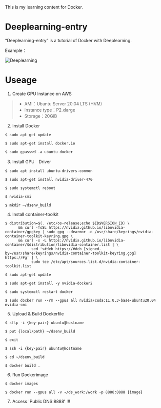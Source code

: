 This is my learning content for Docker.

# Deeplearning-entry

“Deeplearning-entry” is a tutorial of Docker with Deeplearning.

Example：

![Deeplearning](https://user-images.githubusercontent.com/111184429/185789387-0df7dee5-52bb-4da8-8d3f-49d171216c96.png)

# Useage

1. Create GPU Instance on AWS

> * AMI：Ubuntu Server 20.04 LTS (HVM)
> * Instance type：P2.xlarge
> * Storage：20GiB

2. Install Docker

```
$ sudo apt-get update
```
```
$ sudo apt-get install docker.io
```
```
$ sudo gpasswd -a ubuntu docker
```

3. Install GPU　Driver

```
$ sudo apt install ubuntu-drivers-common
```
```
$ sudo apt-get install nvidia-driver-470
```
```
$ sudo systemctl reboot
```
```
$ nvidia-smi
```
```
$ mkdir ~/dsenv_build
```


4. Install container-toolkit

```
$ distribution=$(. /etc/os-release;echo $ID$VERSION_ID) \
      && curl -fsSL https://nvidia.github.io/libnvidia-container/gpgkey | sudo gpg --dearmor -o /usr/share/keyrings/nvidia-container-toolkit-keyring.gpg \
      && curl -s -L https://nvidia.github.io/libnvidia-container/$distribution/libnvidia-container.list | \
            sed 's#deb https://#deb [signed-by=/usr/share/keyrings/nvidia-container-toolkit-keyring.gpg] https://#g' | \
            sudo tee /etc/apt/sources.list.d/nvidia-container-toolkit.list
```
```
$ sudo apt-get update
```
```
$ sudo apt-get install -y nvidia-docker2
```
```
$ sudo systemctl restart docker
```
```
$ sudo docker run --rm --gpus all nvidia/cuda:11.0.3-base-ubuntu20.04 nvidia-smi
```

5. Upload & Build Dockerfile

```
$ sftp -i {key-pair} ubuntu@hostname
```
```
$ put {local/path} ~/dsenv_build
```
```
$ exit
```
```
$ ssh -i {key-pair} ubuntu@hostname
```
```
$ cd ~/dsenv_build
```
```
$ docker build .
```

6. Run Dockerimage
```
$ docker images
```
```
$ docker run --gpus all -v ~/ds_work:/work -p 8888:8888 {image}
```

7. Access 'Public DNS:8888' !!!
